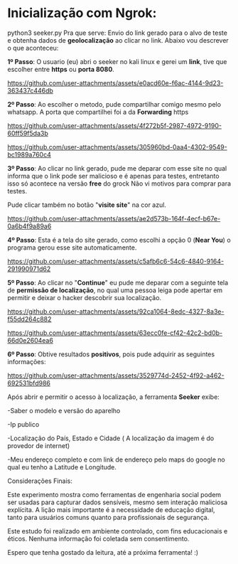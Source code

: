 # Inicialização com Ngrok:

python3 seeker.py
Pra que serve: 
Envio do link gerado para o alvo de teste e obtenha dados de **geolocalização** ao clicar no link.
Abaixo vou descrever o que aconteceu: 

**1º Passo**: O usuario (eu) abri o seeker no kali linux e gerei um **link**, tive que escolher entre **https** ou **porta 8080**.

https://github.com/user-attachments/assets/e0acd60e-f6ac-4144-9d23-363437c446db

**2º Passo**: Ao escolher o metodo, pude compartilhar comigo mesmo pelo whatsapp. A porta que compartilhei foi a da **Forwarding** https

https://github.com/user-attachments/assets/4f272b5f-2987-4972-9190-60ff59f5da3b

https://github.com/user-attachments/assets/305960bd-0aa4-4302-9549-bc1989a760c4

**3º Passo**: Ao clicar no link gerado, pude me deparar com esse site no qual informa que o link pode ser malicioso e é apenas para testes, entretanto isso só acontece na versão **free** do grock Não vi motivos para comprar para testes. 

Pude clicar também no botão "**visite site**" na cor azul. 

https://github.com/user-attachments/assets/ae2d573b-164f-4ecf-b67e-0a6b4f9a89a6

**4º Passo**: Esta é a tela do site gerado, como escolhi a opção 0 (**Near You**) o programa gerou esse site automaticamente.

https://github.com/user-attachments/assets/c5afb6c6-54c6-4840-9164-291990971d62

**5º Passo**: Ao clicar no "**Continue**" eu pude me deparar com a seguinte tela de **permissão de localização**, no qual uma pessoa leiga pode apertar em permitir e deixar o hacker descobrir sua localização. 

https://github.com/user-attachments/assets/92ca1064-8edc-4327-8a3e-f55dd264c882


https://github.com/user-attachments/assets/63ecc0fe-cf42-42c2-bd0b-66d0e2604ea6

**6º Passo**: Obtive resultados **positivos**, pois pude adquirir as seguintes informações:

https://github.com/user-attachments/assets/3529774d-2452-4f92-a462-692531bfd986

Após abrir e permitir o acesso à localização, a ferramenta **Seeker** exibe:

-Saber o modelo e versão do aparelho

-Ip publico

-Localização do País, Estado e Cidade ( A localização da imagem é do provedor de internet) 

-Meu endereço completo e com link de endereço pelo maps do google no qual eu tenho a Latitude e Longitude. 

Considerações Finais:

Este experimento mostra como ferramentas de engenharia social podem ser usadas para capturar dados sensíveis, mesmo sem interação maliciosa explícita. A lição mais importante é a necessidade de educação digital, tanto para usuários comuns quanto para profissionais de segurança.


Este estudo foi realizado em ambiente controlado, com fins educacionais e éticos. Nenhuma informação foi coletada sem consentimento.


Espero que tenha gostado da leitura, até a próxima ferramenta! :)
